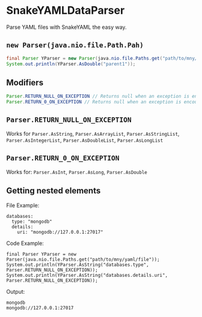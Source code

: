 # SnakeYAMLDataParser

Parse YAML files with SnakeYAML the easy way.

## `new Parser(java.nio.file.Path.Pah)`

```java
final Parser YParser = new Parser(java.nio.file.Paths.get("path/to/mny/yaml/file"));
System.out.println(YParser.AsDouble("parent1"));
```

## Modifiers

```java
Parser.RETURN_NULL_ON_EXCEPTION // Returns null when an exception is encountered
Parser.RETURN_0_ON_EXCEPTION // Returns null when an exception is encountered
```

## `Parser.RETURN_NULL_ON_EXCEPTION`
Works for `Parser.AsString`, `Parser.AsArrayList`, `Parser.AsStringList`, `Parser.AsIntegerList`, `Parser.AsDoubleList`, `Parser.AsLongList`

## `Parser.RETURN_0_ON_EXCEPTION`
Works for: `Parser.AsInt`, `Parser.AsLong`, `Parser.AsDouble`

## Getting nested elements

File Example:

```
databases:
  type: "mongodb"
  details:
    uri: "mongodb://127.0.0.1:27017"
```

Code Example:

```
final Parser YParser = new Parser(java.nio.file.Paths.get("path/to/mny/yaml/file"));
System.out.println(YParser.AsString("databases.type", Parser.RETURN_NULL_ON_EXCEPTION));
System.out.println(YParser.AsString("databases.details.uri", Parser.RETURN_NULL_ON_EXCEPTION));
```

Output:

```text
mongodb
mongodb://127.0.0.1:27017
```
